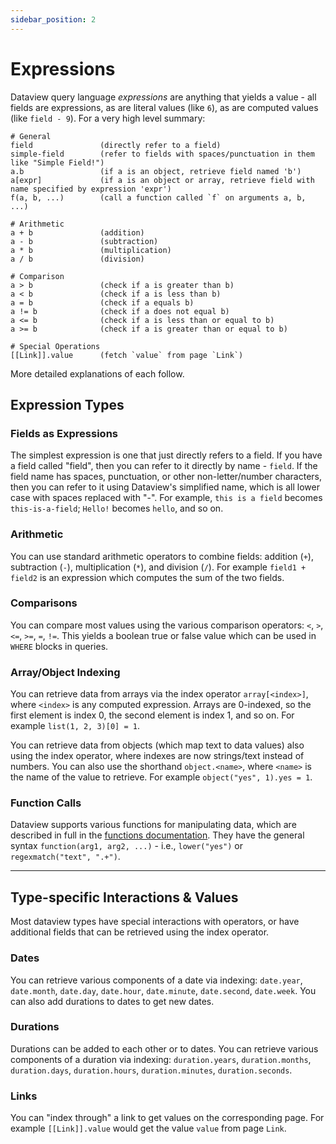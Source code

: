 ```yaml
---
sidebar_position: 2
---
```

# Expressions

Dataview query language *expressions* are anything that yields a value - all fields are expressions, as are literal
values (like `6`), as are computed values (like `field - 9`). For a very high level summary:

```
# General
field               (directly refer to a field)
simple-field        (refer to fields with spaces/punctuation in them like "Simple Field!")
a.b                 (if a is an object, retrieve field named 'b')
a[expr]             (if a is an object or array, retrieve field with name specified by expression 'expr')
f(a, b, ...)        (call a function called `f` on arguments a, b, ...)

# Arithmetic
a + b               (addition)
a - b               (subtraction)
a * b               (multiplication)
a / b               (division)

# Comparison
a > b               (check if a is greater than b)
a < b               (check if a is less than b)
a = b               (check if a equals b)
a != b              (check if a does not equal b)
a <= b              (check if a is less than or equal to b)
a >= b              (check if a is greater than or equal to b)

# Special Operations
[[Link]].value      (fetch `value` from page `Link`)
```

More detailed explanations of each follow.

## Expression Types

### Fields as Expressions

The simplest expression is one that just directly refers to a field. If you have a field called "field", then you can
refer to it directly by name - `field`. If the field name has spaces, punctuation, or other non-letter/number
characters, then you can refer to it using Dataview's simplified name, which is all lower case with spaces replaced with
"-". For example, `this is a field` becomes `this-is-a-field`; `Hello!` becomes `hello`, and so on.

### Arithmetic

You can use standard arithmetic operators to combine fields: addition (`+`), subtraction (`-`), multiplication (`*`),
and division (`/`). For example `field1 + field2` is an expression which computes the sum of the two fields.

### Comparisons

You can compare most values using the various comparison operators: `<`, `>`, `<=`, `>=`, `=`, `!=`. This yields a
boolean true or false value which can be used in `WHERE` blocks in queries.

### Array/Object Indexing

You can retrieve data from arrays via the index operator `array[<index>]`, where `<index>` is any computed expression.
Arrays are 0-indexed, so the first element is index 0, the second element is index 1, and so on.  For example `list(1,
2, 3)[0] = 1`.

You can retrieve data from objects (which map text to data values) also using the index operator, where indexes are now
strings/text instead of numbers. You can also use the shorthand `object.<name>`, where `<name>` is the name of the value
to retrieve. For example `object("yes", 1).yes = 1`.

### Function Calls

Dataview supports various functions for manipulating data, which are described in full in the [functions
documentation](functions). They have the general syntax `function(arg1, arg2, ...)` - i.e., `lower("yes")` or
`regexmatch("text", ".+")`.

---

## Type-specific Interactions & Values

Most dataview types have special interactions with operators, or have additional fields that can be retrieved using the
index operator.

### Dates

You can retrieve various components of a date via indexing: `date.year`, `date.month`, `date.day`, `date.hour`,
`date.minute`, `date.second`, `date.week`. You can also add durations to dates to get new dates.

### Durations

Durations can be added to each other or to dates. You can retrieve various components of a duration via indexing:
`duration.years`, `duration.months`, `duration.days`, `duration.hours`, `duration.minutes`, `duration.seconds`.

### Links

You can "index through" a link to get values on the corresponding page. For example `[[Link]].value` would get the value
`value` from page `Link`.